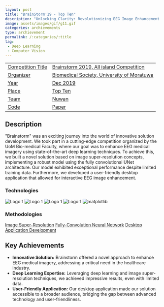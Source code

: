 ```yaml
---
layout: post
title: "BrainStorm'19 - Top Ten"
description: "Unlocking Clarity: Revolutionizing EEG Image Enhancement with Deep Learning"
image: assets/images/gif/g11.gif
categories: archievements
type: archievement
permalink: /:categories/:title
tag:
 - Deep Learning 
 - Computer Vision
---
```


<div id="main">
	<section id="one">
        <div class="inner no-padding" >
            <div class="table-container">
            <table>
                <tr>
                    <td class="first-column"><a href="#" class="special small disable">Competition Title</a></td>
                    <td class="second-column"><a href="#" class="small disable">Brainstorm 2019, All island Competition</a></td>
                </tr>
                <tr>
                    <td class="first-column"><a href="#" class="special small disable">Organizer</a></td>
                    <td class="second-column"><a href="#" class="small disable">Biomedical Society, University of Moratuwa</a></td>
                </tr>
                <tr>
                    <td class="first-column"><a href="#" class="special small disable">Year</a></td>
                    <td class="second-column"><a href="#" class="small disable">Dec 2019</a></td>
                </tr>
                <tr>
                    <td class="first-column"><a href="#" class="special small disable">Place</a></td>
                    <td class="second-column"><a href="#" class="small disable">Top Ten</a></td>
                </tr>
                <tr>
                    <td class="first-column"><a href="#" class="special small disable">Team</a></td>
                    <td class="second-column"><a href="#" class="small disable">Nuwan</a></td>
                </tr>
                <tr>
                    <td class="first-column"><a href="#" class="special small disable"><i class="fab fa-github"></i>Code</a></td>
                    <td class="second-column"><a href="#" class="special small disable"><i class="fa fa-file-pdf-o"></i>Paper</a></td>
                </tr>
            </table>
            </div>
        </div>
    </section>
	<section id='second'>
		<div class="inner no-padding">
			<div>
				<h2>Description</h2>
				<p>"Brainstorm" was an exciting journey into the world of innovative solution development. We took part in a cutting-edge competition organized by the UoM Bio-medical Faculty, where our goal was to enhance EEG medical imagery using state-of-the-art deep learning techniques. To achieve this, we built a novel solution based on image super-resolution concepts, implementing a robust model using the fully convolutional UNet architecture. Our model exhibited exceptional performance despite limited training data. Furthermore, we developed a user-friendly desktop application that allowed for interactive EEG image enhancement.</p>
			</div>
			<div class="row">
				<div class="6u 12u$(small)">
					<h3>Technologies</h3>
					<div class='logos-container'>
						<img src="{% link assets/images/logos/python.png %}" alt="Logo 1" class="logos">
						<img src="{% link assets/images/logos/sk_learn.png %}" alt="Logo 1" class="logos">
						<img src="{% link assets/images/logos/numpy.png %}" alt="Logo 1" class="logos">
						<img src="{% link assets/images/logos/pandas.png %}" alt="Logo 1" class="logos">
						<img src="{% link assets/images/logos/matplotlib.png %}" alt="matplotlib" class="logos">
					</div>
				</div>
				<div class="6u$ 12u$(small) ">
					<h3>Methodologies</h3>
					<p>
                        <a href="#" class="button small disable">Image Super-Resolution</a>
                        <a href="#" class="button small disable">Fully-Convolution Neural Network</a>
                        <a href="#" class="button small disable">Desktop Application Development</a>
                    </p>
				</div>
			</div>
		</div>
	</section>
	<section id='third'>
		<div class="inner no-padding">
			<div>
				<h2>Key Achievements</h2>
                <ul class='fa-ul'>
                    <li><i class="fa-li fa fa-check-square"></i><b>Innovative Solution:</b> Brainstorm offered a novel approach to enhance EEG medical imagery, addressing a critical need in the healthcare industry.</li>
                    <li><i class="fa-li fa fa-check-square"></i><b>Deep Learning Expertise:</b> Leveraging deep learning and image super-resolution techniques, we achieved impressive results, even with limited data.</li>
                    <li><i class="fa-li fa fa-check-square"></i><b>User-Friendly Application:</b> Our desktop application made our solution accessible to a broader audience, bridging the gap between advanced technology and user-friendliness.</li>
                </ul>
			</div>
		</div>
	</section>
</div>
